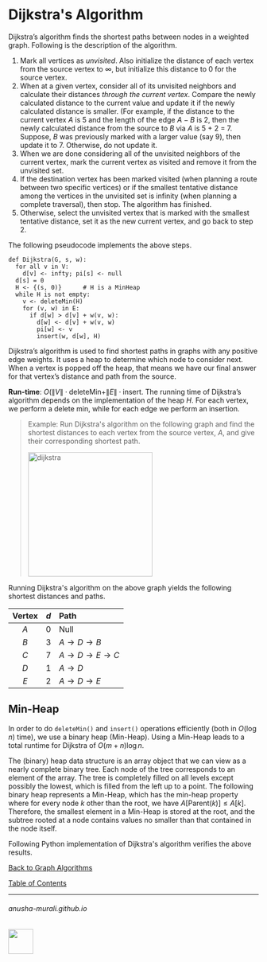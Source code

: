 # Dijkstra's Algorithm

Dijkstra’s algorithm finds the shortest paths between nodes in a weighted graph. Following is the description of the algorithm.

1. Mark all vertices as *unvisited*. Also initialize the distance of each vertex from the source vertex to $\infty$, but initialize this distance to 0 for the source vertex.
2. When at a given vertex, consider all of its unvisited neighbors and calculate their distances *through the current vertex*. Compare the newly calculated distance to the current value and update it if the newly calculated distance is smaller. (For example, if the distance to the current vertex $A$ is 5 and the length of the edge $A-B$ is 2, then the newly calculated distance from the source to $B$ via $A$ is 5 + 2 = 7. Suppose, $B$ was previously marked with a larger value (say 9), then update it to 7. Otherwise, do not update it.
3. When we are done considering all of the unvisited neighbors of the current vertex, mark the current vertex as visited and remove it from the unvisited set.
4. If the destination vertex has been marked visited (when planning a route between two specific vertices)
or if the smallest tentative distance among the vertices in the unvisited set is infinity (when planning a complete traversal), then stop. The algorithm has finished.
5. Otherwise, select the unvisited vertex that is marked with the smallest tentative distance, set it as the new current vertex, and go back to step 2.

The following pseudocode implements the above steps.

```
def Dijkstra(G, s, w):
  for all v in V:
    d[v] <- infty; pi[s] <- null
  d[s] = 0
  H <- {(s, 0)}      # H is a MinHeap
  while H is not empty:
    v <- deleteMin(H)
    for (v, w) in E:
      if d[w] > d[v] + w(v, w):
        d[w] <- d[v] + w(v, w)
        pi[w] <- v
        insert(w, d[w], H)
```

Dijkstra’s algorithm is used to find shortest paths in graphs with any positive edge weights. It uses a heap to determine which node to consider next. When a vertex is popped off the heap, that means we have our final answer for that vertex’s distance and path from the source.

**Run-time**: $O(\|V\| \cdot \text{deleteMin} + \|E\| \cdot \text{insert}$. The running time of Dijkstra’s algorithm depends on the implementation of the heap $H$. For each vertex, we perform a delete min, while for each edge we perform an insertion.

>Example: Run Dijkstra's algorithm on the following graph and find the shortest distances to each vertex from the source vertex, $A$, and give their corresponding shortest path.
>
><img width="250" alt="dijkstra" src="https://github.com/user-attachments/assets/c4bf9eea-fa3e-4222-8ca5-e2f87b1c87b0">

Running Dijkstra's algorithm on the above graph yields the following shortest distances and paths.

| Vertex | $d$    | Path                                        |
| :--: | :---:  | :---                                          |
| $A$  | 0      | Null                                          |
| $B$  | 3      | $A \rightarrow D \rightarrow B$               |
| $C$  | 7      | $A \rightarrow D \rightarrow E \rightarrow C$ |
| $D$  | 1      | $A \rightarrow D$                             |
| $E$  | 2      | $A \rightarrow D \rightarrow E$               |

## Min-Heap

In order to do `deleteMin()` and `insert()` operations efficiently (both in $O(\log n)$ time), we use a binary heap (Min-Heap). Using a Min-Heap leads to a total runtime for Dijkstra of $O(m + n)\log n$.

The (binary) heap data structure is an array object that we can view as a nearly complete binary tree.  Each node of the tree corresponds to an element of the array. The tree is completely filled on all levels except possibly the lowest, which is filled from the left up to a point. 
The following binary heap represents a Min-Heap, which has the min-heap property where for every node $k$ other than the root, we have $A[\text{Parent}(k)] \leq A[k]$. Therefore, the smallest element in a Min-Heap is stored at the root, and the subtree rooted at a node contains values no smaller than that contained in the node itself. 


Following Python implementation of Dijkstra's algorithm verifies the above results.

[Back to Graph Algorithms](./graph.md)

[Table of Contents](./index.md)

* * *
###### anusha-murali.github.io

<img src="https://github.com/anusha-murali/anusha-murali.github.io/assets/111596338/639243aa-2857-4595-a65a-7852762bb002" width="50" height="50"/>
